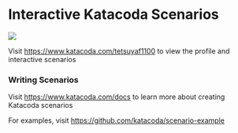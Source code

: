 # Interactive Katacoda Scenarios

[![](http://shields.katacoda.com/katacoda/tetsuyaf1100/count.svg)](https://www.katacoda.com/tetsuyaf1100 "Get your profile on Katacoda.com")

Visit https://www.katacoda.com/tetsuyaf1100 to view the profile and interactive scenarios

### Writing Scenarios
Visit https://www.katacoda.com/docs to learn more about creating Katacoda scenarios

For examples, visit https://github.com/katacoda/scenario-example
